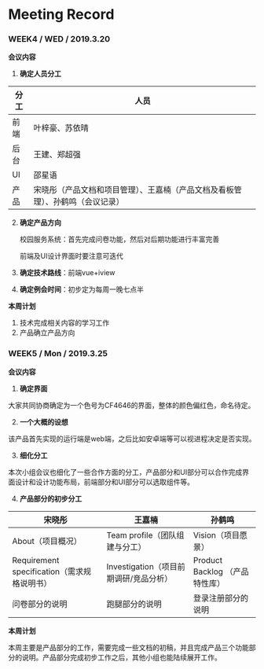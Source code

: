 # Meeting Record

### WEEK4 / WED / 2019.3.20

**会议内容**

1. **确定人员分工**


分工 | 人员
---|---
前端 | 叶梓豪、苏依晴
后台 | 王建、郑超强
UI | 邵星语
产品 | 宋晓彤（产品文档和项目管理）、王嘉楠（产品文档及看板管理）、孙鹤鸣（会议记录）




2. **确定产品方向**

   校园服务系统：首先完成问卷功能，然后对后期功能进行丰富完善

   前端及UI设计界面时要注意可迭代

3. **确定技术路线**：前端vue+iview

4. **确定例会时间**：初步定为每周一晚七点半

**本周计划**

1. 技术完成相关内容的学习工作
2. 产品确立产品方向

###  WEEK5 / Mon / 2019.3.25

**会议内容**

1. **确定界面**
 
  大家共同协商确定为一个色号为CF4646的界面，整体的颜色偏红色，命名待定。

2. **一个大概的设想**
 
  该产品首先实现的运行端是web端，之后比如安卓端等可以视进程决定是否实现。

3. **细化分工**

  本次小组会议也细化了一些合作方面的分工，产品部分和UI部分可以合作完成界面设计和设计功能布局，前端部分和UI部分可以选取组件等。
  
4. **产品部分的初步分工** 

  

宋晓彤 | 王嘉楠 | 孙鹤鸣
---|---|---
About（项目概况） |Team profile（团队组建与分工） | Vision（项目愿景）
Requirement specification（需求规格说明书）  | Investigation（项目前期调研/竞品分析） | Product Backlog （产品特性库）
问卷部分的说明|跑腿部分的说明|登录注册部分的说明

**本周计划**

本周主要是产品部分的工作，需要完成一些文档的初稿，并且完成产品三个功能部分的说明。产品部分完成初步工作之后，其他小组也能陆续展开工作。


